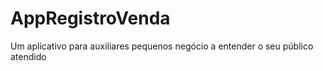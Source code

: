 # AppRegistroVenda
Um aplicativo para auxiliares pequenos negócio a entender o seu público atendido
